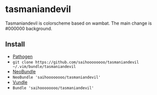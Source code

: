 tasmaniandevil
==============

Tasmaniandevil is colorscheme based on wambat. The main change is #000000 background.

Install
--------

*  [Pathogen][1]
  *  `git clone https://github.com/saihoooooooo/tasmaniandevil ~/.vim/bundle/tasmaniandevil`
*  [NeoBundle][2]
  *  `NeoBundle 'saihoooooooo/tasmaniandevil'`
*  [Vundle][3]
  *  `Bundle 'saihoooooooo/tasmaniandevil'`

[1]: https://github.com/tpope/vim-pathogen
[2]: https://github.com/Shougo/neobundle.vim
[3]: https://github.com/gmarik/vundle
